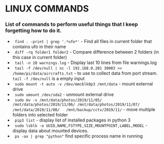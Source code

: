 # LINUX COMMANDS
### List of commands to perform useful things that I keep forgetting how to do it.

* ``` find . -print | grep '.*ufo*'``` - Find all files in current folder that contains ufo in their name
* ``` diff -rq folder1 folder2``` - Compare difference between 2 folders (in this case in current folder)
* ``` tail -n 10 warnings.log``` - Display last 10 lines from file warnings.log
* ``` tail -f /dev/null | nc -l 192.168.0.201 30003 >> /home/pi/data/aircrafts.txt``` - to use to collect data from port stream. `tail -f /dev/null` is a empty input 
* ``` sudo mount -t auto -v /dev/mmcblk0p3 /mnt/data``` - mount external drive
* ``` sudo umount /dev/sda2``` - unmount external drive
* ``` sudo mv -v /mnt/data/photos/2019/11/05/ /mnt/data/photos/2019/11/06/ /mnt/data/photos/2019/11/07/ /mnt/data/2019/11/08/   /mnt/backup/cctv/2019/11/``` - move multiple folders into selected folder 
* ``` pip3 list``` - display list of installed packages in python 3
* ``` sudo lsblk -o UUID,NAME,FSTYPE,SIZE,MOUNTPOINT,LABEL,MODEL``` - display data about mounted devices.
* ```  ps -ax | grep "python" ``` find specific process name in running 
